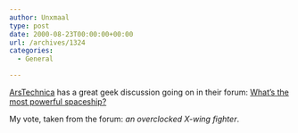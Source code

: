 ```yaml
---
author: Unxmaal
type: post
date: 2000-08-23T00:00:00+00:00
url: /archives/1324
categories:
  - General

---
```

[ArsTechnica][1] has a great geek discussion going on in their forum: [What&#8217;s the most powerful spaceship?][2]

  
My vote, taken from the forum: _an overclocked X-wing fighter_.

 [1]: http://arstechnica.com
 [2]: http://arstechnica.infopop.net/OpenTopic/page?q=Y&a=tpc&s=50009562&f=34709834&m=488098381